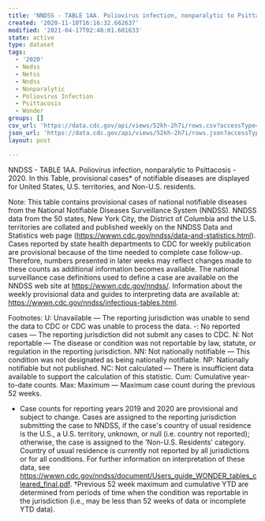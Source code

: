 ```yaml
---
title: 'NNDSS - TABLE 1AA. Poliovirus infection, nonparalytic to Psittacosis'
created: '2020-11-10T16:16:32.662637'
modified: '2021-04-17T02:48:01.601633'
state: active
type: dataset
tags:
  - '2020'
  - Nedss
  - Netss
  - Nndss
  - Nonparalytic
  - Poliovirus Infection
  - Psittacosis
  - Wonder
groups: []
csv_url: 'https://data.cdc.gov/api/views/52kh-2h7i/rows.csv?accessType=DOWNLOAD'
json_url: 'https://data.cdc.gov/api/views/52kh-2h7i/rows.json?accessType=DOWNLOAD'
layout: post

---
```

NNDSS - TABLE 1AA. Poliovirus infection, nonparalytic to Psittacosis - 2020. In this Table, provisional cases* of notifiable diseases are displayed for United States, U.S. territories, and Non-U.S. residents.

Note: 
This table contains provisional cases of national notifiable diseases from the National Notifiable Diseases Surveillance System (NNDSS). NNDSS data from the 50 states, New York City, the District of Columbia and the U.S. territories are collated and published weekly on the NNDSS Data and Statistics web page (https://wwwn.cdc.gov/nndss/data-and-statistics.html). Cases reported by state health departments to CDC for weekly publication are provisional because of the time needed to complete case follow-up. Therefore, numbers presented in later weeks may reflect changes made to these counts as additional information becomes available. The national surveillance case definitions used to define a case are available on the NNDSS web site at https://wwwn.cdc.gov/nndss/. Information about the weekly provisional data and guides to interpreting data are available at: https://wwwn.cdc.gov/nndss/infectious-tables.html. 

Footnotes:
U: Unavailable — The reporting jurisdiction was unable to send the data to CDC or CDC was unable to process the data.
-: No reported cases — The reporting jurisdiction did not submit any cases to CDC.
N: Not reportable — The disease or condition was not reportable by law, statute, or regulation in the reporting jurisdiction.
NN: Not nationally notifiable — This condition was not designated as being nationally notifiable.
NP: Nationally notifiable but not published.
NC: Not calculated — There is insufficient data available to support the calculation of this statistic.
Cum: Cumulative year-to-date counts.
 Max: Maximum — Maximum case count during the previous 52 weeks.
  * Case counts for reporting years 2019 and 2020 are provisional and subject to change. Cases are assigned to the reporting jurisdiction submitting the case to NNDSS, if the case's country of usual residence is the U.S., a U.S. territory, unknown, or null (i.e. country not reported); otherwise, the case is assigned to the 'Non-U.S. Residents' category. Country of usual residence is currently not reported by all jurisdictions or for all conditions. For further information on interpretation of these data, see https://wwwn.cdc.gov/nndss/document/Users_guide_WONDER_tables_cleared_final.pdf.
†Previous 52 week maximum and cumulative YTD are determined from periods of time when the condition was reportable in the jurisdiction (i.e., may be less than 52 weeks of data or incomplete YTD data).
